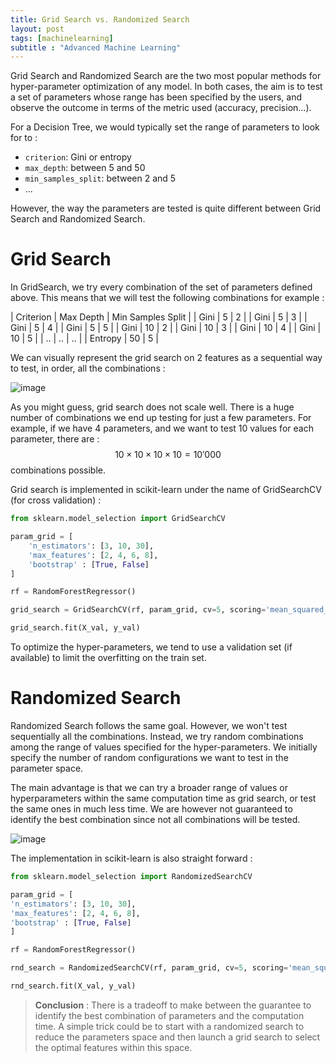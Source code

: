 ```yaml
---
title: Grid Search vs. Randomized Search
layout: post
tags: [machinelearning]
subtitle : "Advanced Machine Learning"
---
```


<script type="text/javascript" async
    src="https://cdn.mathjax.org/mathjax/latest/MathJax.js?config=TeX-MML-AM_CHTML">
</script>

Grid Search and Randomized Search are the two most popular methods for hyper-parameter optimization of any model. In both cases, the aim is to test a set of parameters whose range has been specified by the users, and observe the outcome in terms of the metric used (accuracy, precision...). 

For a Decision Tree, we would typically set the range of parameters to look for to :
- `criterion`: Gini or entropy
- `max_depth`: between 5 and 50
- `min_samples_split`: between 2 and 5
- ...

However, the way the parameters are tested is quite different between Grid Search and Randomized Search.

# Grid Search

In GridSearch, we try every combination of the set of parameters defined above. This means that we will test the following combinations for example :

| Criterion | Max Depth | Min Samples Split |
| Gini | 5 | 2 |
| Gini | 5 | 3 |
| Gini | 5 | 4 |
| Gini | 5 | 5 |
| Gini | 10 | 2 |
| Gini | 10 | 3 |
| Gini | 10 | 4 |
| Gini | 10 | 5 |
| .. | .. | .. |
| Entropy | 50 | 5 |

We can visually represent the grid search on 2 features as a sequential way to test, in order, all the combinations :

![image](https://maelfabien.github.io/assets/images/grid_1.jpg)

As you might guess, grid search does not scale well. There is a huge number of combinations we end up testing for just a few parameters. For example, if we have 4 parameters, and we want to test 10 values for each parameter, there are : $$ 10 \times 10 \times 10 \times 10 = 10'000 $$ combinations possible.

Grid search is implemented in scikit-learn under the name of GridSearchCV (for cross validation) :

```python
from sklearn.model_selection import GridSearchCV

param_grid = [
    'n_estimators': [3, 10, 30], 
    'max_features': [2, 4, 6, 8], 
    'bootstrap' : [True, False]
]

rf = RandomForestRegressor()

grid_search = GridSearchCV(rf, param_grid, cv=5, scoring='mean_squared_error', return_train_score=True)

grid_search.fit(X_val, y_val)
````

To optimize the hyper-parameters, we tend to use a validation set (if available) to limit the overfitting on the train set.

# Randomized Search

Randomized Search follows the same goal. However, we won't test sequentially all the combinations. Instead, we try random combinations among the range of values specified for the hyper-parameters. We initially specify the number of random configurations we want to test in the parameter space.

The main advantage is that we can try a broader range of values or hyperparameters within the same computation time as grid search, or test the same ones in much less time. We are however not guaranteed to identify the best combination since not all combinations will be tested.

![image](https://maelfabien.github.io/assets/images/grid_2.jpg)

The implementation in scikit-learn is also straight forward :

```python
from sklearn.model_selection import RandomizedSearchCV

param_grid = [
'n_estimators': [3, 10, 30], 
'max_features': [2, 4, 6, 8], 
'bootstrap' : [True, False]
]

rf = RandomForestRegressor()

rnd_search = RandomizedSearchCV(rf, param_grid, cv=5, scoring='mean_squared_error', return_train_score=True)

rnd_search.fit(X_val, y_val)
````

> **Conclusion** : There is a tradeoff to make between the guarantee to identify the best combination of parameters and the computation time. A simple trick could be to start with a randomized search to reduce the parameters space and then launch a grid search to select the optimal features within this space.
